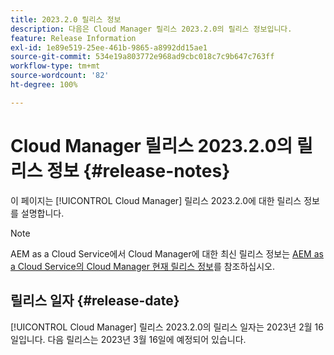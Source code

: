 ```yaml
---
title: 2023.2.0 릴리스 정보
description: 다음은 Cloud Manager 릴리스 2023.2.0의 릴리스 정보입니다.
feature: Release Information
exl-id: 1e89e519-25ee-461b-9865-a8992dd15ae1
source-git-commit: 534e19a803772e968ad9cbc018c7c9b647c763ff
workflow-type: tm+mt
source-wordcount: '82'
ht-degree: 100%

---
```


# Cloud Manager 릴리스 2023.2.0의 릴리스 정보 {#release-notes}

이 페이지는 [!UICONTROL Cloud Manager] 릴리스 2023.2.0에 대한 릴리스 정보를 설명합니다.

>[!NOTE]
>
>AEM as a Cloud Service에서 Cloud Manager에 대한 최신 릴리스 정보는 [AEM as a Cloud Service의 Cloud Manager 현재 릴리스 정보](https://experienceleague.adobe.com/docs/experience-manager-cloud-service/content/implementing/using-cloud-manager/release-notes-cloud-manager/release-notes-cm-current.html)를 참조하십시오.

## 릴리스 일자 {#release-date}

[!UICONTROL Cloud Manager] 릴리스 2023.2.0의 릴리스 일자는 2023년 2월 16일입니다. 다음 릴리스는 2023년 3월 16일에 예정되어 있습니다.
